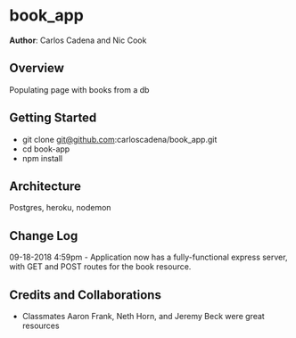 # book_app

**Author**: Carlos Cadena and Nic Cook

## Overview
Populating page with books from a db

## Getting Started
- git clone git@github.com:carloscadena/book_app.git
- cd book-app
- npm install


## Architecture
Postgres, heroku, nodemon

## Change Log

09-18-2018 4:59pm - Application now has a fully-functional express server, with GET and POST routes for the book resource.

## Credits and Collaborations
- Classmates Aaron Frank, Neth Horn, and Jeremy Beck were great resources